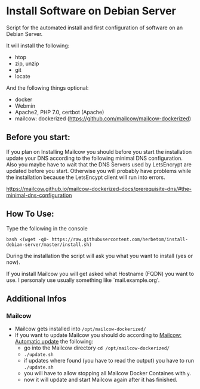 # Install Software on Debian Server


Script for the automated install and first configuration of software on an Debian Server.

It will install the following:
- htop
- zip, unzip
- git
- locate

And the following things optional:
- docker
- Webmin
- Apache2, PHP 7.0, certbot (Apache)
- mailcow: dockerized (https://github.com/mailcow/mailcow-dockerized)

## Before you start:
If you plan on Installing Mailcow you should before you start the installation update your DNS according to the following 
minimal DNS configuration. Also you maybe have to wait that the DNS Servers used by LetsEncrypt are updated before you start. 
Otherwise you will probably have problems while the installation because the LetsEncypt client will run into errors.  

https://mailcow.github.io/mailcow-dockerized-docs/prerequisite-dns/#the-minimal-dns-configuration


## How To Use:

Type the following in the console

`bash <(wget -qO- https://raw.githubusercontent.com/herbetom/install-debian-server/master/install.sh)`

During the installation the script will ask you what you want to install (yes or now). 

If you install Mailcow you will get asked what Hostname (FQDN) you want to use. I personaly use usually something like `mail.example.org'.

## Additional Infos
### Mailcow
- Mailcow gets installed into `/opt/mailcow-dockerized/`
- If you want to update Mailcow you should do according to [Mailcow: Automatic update](https://mailcow.github.io/mailcow-dockerized-docs/install-update/#automatic-update) the following:
  - go into the Mailcow directory `cd /opt/mailcow-dockerized/`
  - `./update.sh`
  - if updates where found (you have to read the output) you have to run `./update.sh` 
  - you will have to allow stopping all Mailcow Docker Containes with `y`.
  - now it will update and start Mailcow again after it has finished.
